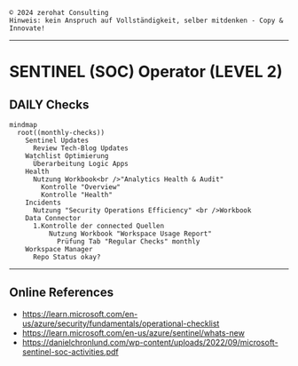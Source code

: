 `©️ 2024 zerohat Consulting` \
`Hinweis: kein Anspruch auf Vollständigkeit, selber mitdenken - Copy & Innovate!`

---

# SENTINEL (SOC) Operator (LEVEL 2)

## DAILY Checks

```mermaid
mindmap
  root((monthly-checks))
    Sentinel Updates
      Review Tech-Blog Updates
    Watchlist Optimierung
      Überarbeitung Logic Apps
    Health
      Nutzung Workbook<br />"Analytics Health & Audit"
        Kontrolle "Overview"
        Kontrolle "Health"
    Incidents
      Nutzung "Security Operations Efficiency" <br />Workbook
    Data Connector
      1.Kontrolle der connected Quellen
          Nutzung Workbook "Workspace Usage Report"
            Prüfung Tab "Regular Checks" monthly
    Workspace Manager
      Repo Status okay?
```

---

## Online References

- https://learn.microsoft.com/en-us/azure/security/fundamentals/operational-checklist
- https://learn.microsoft.com/en-us/azure/sentinel/whats-new
- https://danielchronlund.com/wp-content/uploads/2022/09/microsoft-sentinel-soc-activities.pdf
